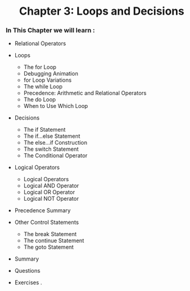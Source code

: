 <h1 align="center"> Chapter 3: Loops and Decisions </h1>

### In This Chapter we will learn :

* Relational Operators

* Loops
  - The for Loop
  - Debugging Animation 
  - for Loop Variations
  - The while Loop
  - Precedence: Arithmetic and Relational Operators 
  - The do Loop
  - When to Use Which Loop

* Decisions
  - The if Statement
  - The if...else Statement 
  - The else...if Construction 
  - The switch Statement
  - The Conditional Operator 

* Logical Operators
  - Logical Operators
  - Logical AND Operator
  - Logical OR Operator
  - Logical NOT Operator

* Precedence Summary

* Other Control Statements
  - The break Statement 
  - The continue Statement 
  - The goto Statement

* Summary
* Questions
* Exercises .